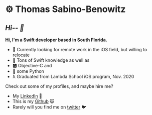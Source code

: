 
# ⚙︎ Thomas Sabino-Benowitz
## *Hi-- 👋*


**Hi, I'm a Swift developer based in South Florida.**

 - 🌯 Currently looking for remote work in the iOS field, but willing to relocate
 - 📲 Tons of Swift knowledge as well as
 - 🅲 Objective-C and
 - 🐍 some Python
  -  ƛ Graduated from Lambda School iOS program, Nov. 2020

Check out some of my profiles, and maybe hire me?

 - My [LinkedIn](https://www.linkedin.com/in/thomassabinobenowitz/) 💼
 - This is my [Github](https://www.github.com/RoastBeefKazenakis) 😺
- Rarely will you find me on [twitter](https://www.twitter.com/sabinowitz) 🐦
